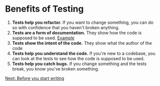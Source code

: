 # Benefits of Testing

1. **Tests help you refactor.** If you want to change something, you can do so with confidence that you haven't broken anything.
2. **Tests are a form of documentation.** They show how the code is supposed to be used. [Example](./examples/intent/checkValue.ts)
3. **Tests show the intent of the code.** They show what the author of the code
4. **Tests help you understand the code.** If you're new to a codebase, you can look at the tests to see how the code is supposed to be used.
5. **Tests help you catch bugs.** If you change something and the tests break, you know you've broken something.

[Next: Before you start writing](./03-before.md)
